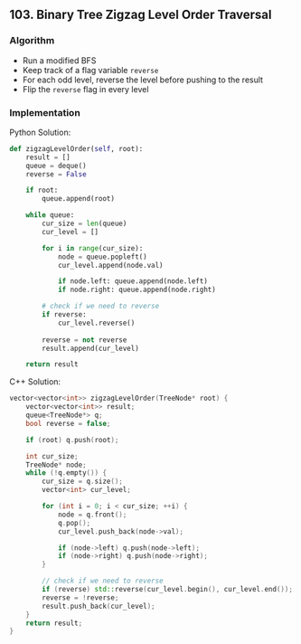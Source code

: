 ## 103. Binary Tree Zigzag Level Order Traversal
### Algorithm
- Run a modified BFS
- Keep track of a flag variable `reverse`
- For each odd level, reverse the level before pushing to the result
- Flip the `reverse` flag in every level
### Implementation
Python Solution:
```python
def zigzagLevelOrder(self, root):
    result = []
    queue = deque()
    reverse = False

    if root:
        queue.append(root)

    while queue:
        cur_size = len(queue)
        cur_level = []

        for i in range(cur_size):
            node = queue.popleft()
            cur_level.append(node.val)

            if node.left: queue.append(node.left)
            if node.right: queue.append(node.right)

        # check if we need to reverse
        if reverse:
            cur_level.reverse()
        
        reverse = not reverse
        result.append(cur_level)

    return result
```
C++ Solution:
```cpp
vector<vector<int>> zigzagLevelOrder(TreeNode* root) {
    vector<vector<int>> result;
    queue<TreeNode*> q;
    bool reverse = false;

    if (root) q.push(root);

    int cur_size;
    TreeNode* node;
    while (!q.empty()) {
        cur_size = q.size();
        vector<int> cur_level;

        for (int i = 0; i < cur_size; ++i) {
            node = q.front();
            q.pop();
            cur_level.push_back(node->val);

            if (node->left) q.push(node->left);
            if (node->right) q.push(node->right);
        }

        // check if we need to reverse
        if (reverse) std::reverse(cur_level.begin(), cur_level.end());
        reverse = !reverse;
        result.push_back(cur_level);
    }
    return result;
}
```
